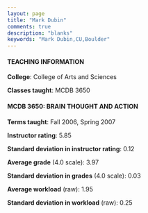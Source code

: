 ```yaml
---
layout: page
title: "Mark Dubin" 
comments: true
description: "blanks"
keywords: "Mark Dubin,CU,Boulder"
---
```

<head>
<script src="https://ajax.googleapis.com/ajax/libs/jquery/2.1.3/jquery.min.js"></script>
<script src="https://dl.dropboxusercontent.com/s/pc42nxpaw1ea4o9/highcharts.js?dl=0"></script>
<!-- <script src="../assets/js/highcharts.js"></script> -->
<style type="text/css">@font-face {
	font-family: "Bebas Neue";
	src: url(https://www.filehosting.org/file/details/544349/BebasNeue Regular.otf) format("opentype");
	}
	h1.Bebas { 
		font-family: "Bebas Neue", Verdana, Tahoma;
	}
</style>
</head>
	   
#### TEACHING INFORMATION

**College**: College of Arts and Sciences

**Classes taught**: MCDB 3650

#### MCDB 3650: BRAIN THOUGHT AND ACTION

**Terms taught**: Fall 2006, Spring 2007

**Instructor rating**: 5.85

**Standard deviation in instructor rating**: 0.12

**Average grade** (4.0 scale): 3.97

**Standard deviation in grades** (4.0 scale): 0.03

**Average workload** (raw): 1.95

**Standard deviation in workload** (raw): 0.25

